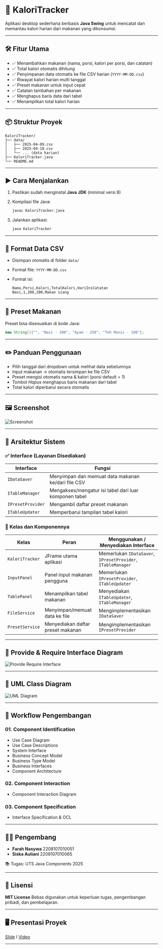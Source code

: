 # 🥗 KaloriTracker

Aplikasi desktop sederhana berbasis **Java Swing** untuk mencatat dan memantau kalori harian dari makanan yang dikonsumsi.

---

## 🛠️ Fitur Utama

* ✅ Menambahkan makanan (nama, porsi, kalori per porsi, dan catatan)
* ✅ Total kalori otomatis dihitung
* ✅ Penyimpanan data otomatis ke file CSV harian (`YYYY-MM-DD.csv`)
* ✅ Riwayat kalori harian multi tanggal
* ✅ Preset makanan untuk input cepat
* ✅ Catatan tambahan per makanan
* ✅ Menghapus baris data dari tabel
* ✅ Menampilkan total kalori harian

---

## 📦 Struktur Proyek

```
KaloriTracker/
├── data/
│   ├── 2025-04-09.csv
│   ├── 2025-04-10.csv
│   └── ... (data harian)
├── KaloriTracker.java
└── README.md
```

---

## ▶️ Cara Menjalankan

1. Pastikan sudah menginstal **Java JDK** (minimal versi 8)
2. Kompilasi file Java:

   ```bash
   javac KaloriTracker.java
   ```
3. Jalankan aplikasi:

   ```bash
   java KaloriTracker
   ```

---

## 📁 Format Data CSV

* Disimpan otomatis di folder `data/`
* Format file: `YYYY-MM-DD.csv`
* Format isi:

  ```
  Nama,Porsi,Kalori,TotalKalori,HariIniCatatan
  Nasi,1,200,200,Makan siang
  ```

---

## 🧪 Preset Makanan

Preset bisa disesuaikan di kode Java:

```java
new String[]{"", "Nasi - 200", "Ayam - 250", "Teh Manis - 100"};
```

---

## ✏️ Panduan Penggunaan

* Pilih tanggal dari dropdown untuk melihat data sebelumnya
* Input makanan → otomatis tersimpan ke file CSV
* Preset mengisi otomatis nama & kalori (porsi default = 1)
* Tombol *Hapus* menghapus baris makanan dari tabel
* Total kalori diperbarui secara otomatis

---

## 🖼️ Screenshot

![Screenshot](https://github.com/user-attachments/assets/72c8af3c-f925-40f8-8f72-647a832734a9)

---

## 🧱 Arsitektur Sistem

### ✅ Interface (Layanan Disediakan)

| Interface         | Fungsi                                                |
| ----------------- | ----------------------------------------------------- |
| `IDataSaver`      | Menyimpan dan memuat data makanan ke/dari file CSV    |
| `ITableManager`   | Mengakses/mengatur isi tabel dari luar komponen tabel |
| `IPresetProvider` | Mengambil daftar preset makanan                       |
| `ITableUpdater`   | Memperbarui tampilan tabel kalori                     |

### 🧩 Kelas dan Komponennya

| Kelas           | Peran                             | Menggunakan / Menyediakan Interface                         |
| --------------- | --------------------------------- | ----------------------------------------------------------- |
| `KaloriTracker` | JFrame utama aplikasi             | Memerlukan `IDataSaver`, `IPresetProvider`, `ITableManager` |
| `InputPanel`    | Panel input makanan pengguna      | Memerlukan `IPresetProvider`, `ITableUpdater`               |
| `TablePanel`    | Menampilkan tabel makanan         | Menyediakan `ITableUpdater`, `ITableManager`                |
| `FileService`   | Menyimpan/memuat data ke file     | Mengimplementasikan `IDataSaver`                            |
| `PresetService` | Menyediakan daftar preset makanan | Mengimplementasikan `IPresetProvider`                       |

---

## 🔌 Provide & Require Interface Diagram

![Provide Require Interface](https://github.com/user-attachments/assets/928d9e78-dd75-49ab-8202-8a045ad10a53)

---

## 📐 UML Class Diagram

![UML Diagram](https://github.com/user-attachments/assets/1bbb4018-7693-4892-afef-571f9ca5e6ec)

---

## 🔁 Workflow Pengembangan

### 01. Component Identification

* Use Case Diagram
* Use Case Descriptions
* System Interface
* Business Concept Model
* Business Type Model
* Business Interfaces
* Component Architecture

### 02. Component Interaction

* Component Interaction Diagram

### 03. Component Specification

* Interface Specification & OCL

---

## 👩‍💻 Pengembang

* **Farah Nasywa** 2208107010051
* **Siska Auliani** 2208107010065

📚 Tugas: UTS Java Components 2025

---

## 📄 Lisensi

**MIT License**
Bebas digunakan untuk keperluan tugas, pengembangan pribadi, dan pembelajaran.

---

## 🖥️ Presentasi Proyek

[Slide](https://www.canva.com/design/DAGkIYbqhSg/YclBqyjxIxn3rxpzZcX6gA/edit?utm_content=DAGkIYbqhSg&utm_campaign=designshare&utm_medium=link2&utm_source=sharebutton)
I
[Video](https://youtu.be/7En6TazwDpk)

---


